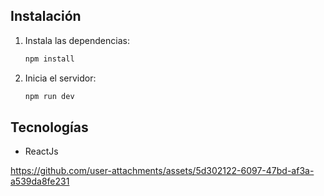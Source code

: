 ## Instalación

1. Instala las dependencias:
    ```bash
    npm install
    ```


2. Inicia el servidor:
    ```bash
    npm run dev
    ```

## Tecnologías

- ReactJs



https://github.com/user-attachments/assets/5d302122-6097-47bd-af3a-a539da8fe231

